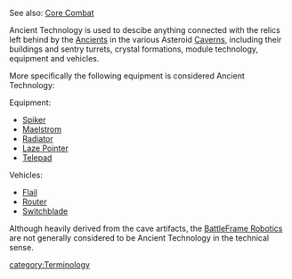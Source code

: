 See also: [Core Combat](Core_Combat "wikilink")

Ancient Technology is used to descibe anything connected with the relics
left behind by the [Ancients](Ancients "wikilink") in the various
Asteroid [Caverns](Caverns "wikilink"), including their buildings and
sentry turrets, crystal formations, module technology, equipment and
vehicles.

More specifically the following equipment is considered Ancient
Technology:

Equipment:

-   [Spiker](Spiker "wikilink")
-   [Maelstrom](Maelstrom "wikilink")
-   [Radiator](Radiator "wikilink")
-   [Laze Pointer](Laze_Pointer "wikilink")
-   [Telepad](Telepad "wikilink")

Vehicles:

-   [Flail](Flail "wikilink")
-   [Router](Router "wikilink")
-   [Switchblade](Switchblade "wikilink")

Although heavily derived from the cave artifacts, the [BattleFrame
Robotics](BattleFrame_Robotics "wikilink") are not generally considered
to be Ancient Technology in the technical sense.

[category:Terminology](category:Terminology "wikilink")